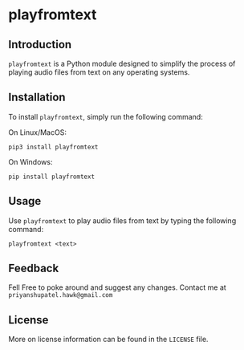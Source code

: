 # playfromtext

## Introduction
`playfromtext` is a Python module designed to simplify the process of playing audio files from text on any operating systems.

## Installation

To install `playfromtext`, simply run the following command:


On Linux/MacOS:
```
pip3 install playfromtext
```

On Windows:
```
pip install playfromtext
```

## Usage
Use `playfromtext` to play audio files from text by typing the following command:
    

    playfromtext <text>


## Feedback
Fell Free to poke around and suggest any changes.
Contact me at
`priyanshupatel.hawk@gmail.com`

## License
More on license information can be found in the `LICENSE` file.
